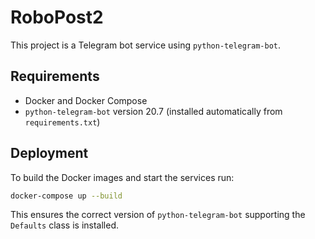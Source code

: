 # RoboPost2

This project is a Telegram bot service using `python-telegram-bot`.

## Requirements
- Docker and Docker Compose
- `python-telegram-bot` version 20.7 (installed automatically from `requirements.txt`)

## Deployment
To build the Docker images and start the services run:

```bash
docker-compose up --build
```

This ensures the correct version of `python-telegram-bot` supporting the `Defaults` class is installed.